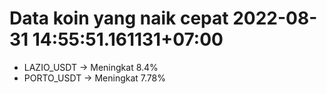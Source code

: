 # Data koin yang naik cepat 2022-08-31 14:55:51.161131+07:00

* LAZIO_USDT -> Meningkat 8.4%
* PORTO_USDT -> Meningkat 7.78%
